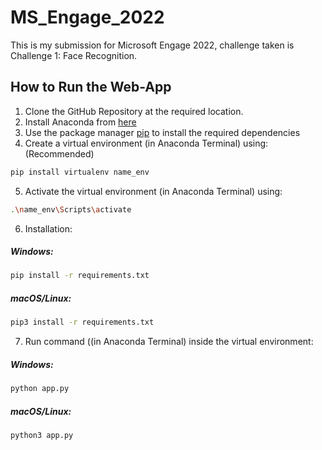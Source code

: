# MS_Engage_2022
This is my submission for Microsoft Engage 2022, challenge taken is Challenge 1: Face Recognition.

## How to Run the Web-App

1. Clone the GitHub Repository at the required location. 
2. Install Anaconda from [here](https://www.anaconda.com/products/distribution)
3. Use the package manager [pip](https://pip.pypa.io/en/stable/) to install the required dependencies 
4. Create a virtual environment (in Anaconda Terminal) using: (Recommended)
```zsh
pip install virtualenv name_env
```
5. Activate the virtual environment (in Anaconda Terminal) using:
```zsh
.\name_env\Scripts\activate 
```
6. Installation:
##### Windows:
```zsh
pip install -r requirements.txt 
```
##### macOS/Linux:
```zsh
pip3 install -r requirements.txt
```
7. Run command ((in Anaconda Terminal) inside the virtual environment:
##### Windows:
```zsh
python app.py
```
##### macOS/Linux:
```zsh
python3 app.py
```
